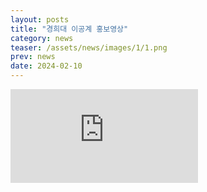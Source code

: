 ```yaml
---
layout: posts
title: "경희대 이공계 홍보영상"
category: news
teaser: /assets/news/images/1/1.png
prev: news
date: 2024-02-10
---
```


<iframe class="vid__large" src="https://www.youtube.com/embed/s_ha-FZDluY?si=LQA7gRyyEHFYMq_l" title="YouTube video player" frameborder="0" allow="accelerometer; autoplay; clipboard-write; encrypted-media; gyroscope; picture-in-picture; web-share" allowfullscreen></iframe>
